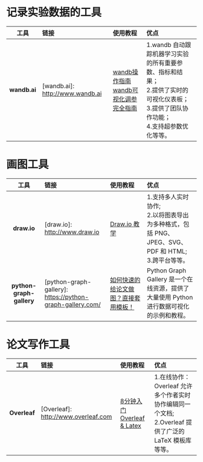 # 记录实验数据的工具

|  工具   | 链接  | 使用教程| 优点|
|  :----:  | :---- |  :---- | :----  |
| **wandb.ai** | [wandb.ai]: http://www.wandb.ai      |    [wandb操作指南](https://www.bilibili.com/video/BV17A41167WX/?spm_id_from=333.788&vd_source=194b3e51914a9ddf37370d8009c00511)  <br>   [wandb可视化调参完全指南](https://www.bilibili.com/video/BV1rM411Y7nZ/?spm_id_from=333.788&vd_source=194b3e51914a9ddf37370d8009c00511)     |1.wandb 自动跟踪机器学习实验的所有重要参数、指标和结果；<br> 2.提供了实时的可视化仪表板；<br>3.提供了团队协作功能；<br>4.支持超参数优化等等。|

# 画图工具
|  工具   | 链接  | 使用教程| 优点|
|  :----:  | :---- |  :---- | :----  |
| **draw.io** | [draw.io]: http://www.draw.io     |  [Draw.io 教学](https://www.bilibili.com/video/BV1Tu411U7v7/?spm_id_from=333.337.search-card.all.click&vd_source=194b3e51914a9ddf37370d8009c00511)  |1.支持多人实时协作;<br>2.以将图表导出为多种格式，包括 PNG、JPEG、SVG、PDF 和 HTML;<br>3.跨平台等等。|
|  **python-graph-gallery**  |   [python-graph-gallery]:<br>https://python-graph-gallery.com/  | [如何快速的给论文做图？直接套用模板！](https://www.bilibili.com/video/BV1Cz4y157fb/?spm_id_from=333.880.my_history.page.click&vd_source=194b3e51914a9ddf37370d8009c00511) | Python Graph Gallery 是一个在线资源，提供了大量使用 Python 进行数据可视化的示例和教程。|

# 论文写作工具
|  工具   | 链接  | 使用教程| 优点|
|  :----:  | :---- |  :---- | :----  |
| **Overleaf** | [Overleaf]: http://www.overleaf.com     | [8分钟入门 Overleaf & Latex](https://www.bilibili.com/video/BV1cg411V7hW/?spm_id_from=333.337.search-card.all.click&vd_source=194b3e51914a9ddf37370d8009c00511)| 1.在线协作：Overleaf 允许多个作者实时协作编辑同一个文档;<br> 2.Overleaf 提供了广泛的 LaTeX 模板库等等。  |
